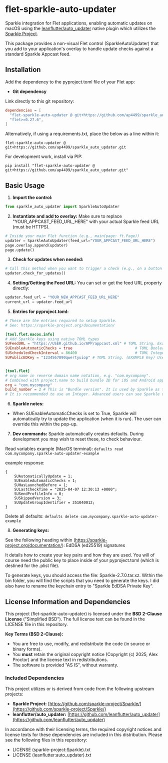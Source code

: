 # flet-sparkle-auto-updater

Sparkle integration for Flet applications, enabling automatic updates on macOS using the [leanflutter/auto_updater](https://github.com/leanflutter/auto_updater) native plugin which utilizes the [Sparkle Project](https://github.com/sparkle-project/Sparkle/).

This package provides a non-visual Flet control (SparkleAutoUpdater) that you add to your application's overlay to handle update checks against a standard Sparkle Appcast feed.

## Installation

Add the dependency to the pyproject.toml file of your Flet app:

* **Git dependency**

Link directly to this git repository:

```toml
dependencies = [
  "flet-sparkle-auto-updater @ git+https://github.com/ap4499/sparkle_auto_updater.git",
  "flet>=0.27.6",
]
```

Alternatively, if using a requirements.txt, place the below as a line within it:

```flet-sparkle-auto-updater @ git+https://github.com/ap4499/sparkle_auto_updater.git```



For development work, install via PIP:

```pip install "flet-sparkle-auto-updater @ git+https://github.com/ap4499/sparkle_auto_updater.git"```



## Basic Usage

1.  **Import the control:**
```python
from sparkle_auto_updater import SparkleAutoUpdater
```

2.  **Instantiate and add to overlay:**
Make sure to replace "YOUR_APPCAST_FEED_URL_HERE" with your actual Sparkle feed URL (must be HTTPS).
```python
# Inside your main Flet function (e.g., main(page: ft.Page))
updater = SparkleAutoUpdater(feed_url="YOUR_APPCAST_FEED_URL_HERE")
page.overlay.append(updater)
page.update()
```

3.  **Check for updates when needed:**
```python
# Call this method when you want to trigger a check (e.g., on a button click)
updater.check_for_updates()
```

4.  **Setting/Getting the Feed URL:**
You can set or get the feed URL property directly:
```python
updater.feed_url = "YOUR_NEW_APPCAST_FEED_URL_HERE"
current_url = updater.feed_url
```

5.  **Entries for pyproject.toml:**
```toml
# These are the entries required to setup Sparkle.
# See: https://sparkle-project.org/documentation/

[tool.flet.macos.info]
# Add Sparkle keys using native TOML types
SUFeedURL = "https://USER.github.io/APP/appcast.xml" # TOML String. Example assumes using Github for hosting.
SUEnableAutomaticChecks = true                            # TOML Boolean
SUScheduledCheckInterval = 86400                          # TOML Integer
SUPublicEDKey = "1234567890qwertyuiop" # TOML String. (EXAMPLE Key) Use Sparkle’s generate_keys tool to get it.


[tool.flet]
# org name in reverse domain name notation, e.g. "com.mycompany".
# Combined with project.name to build bundle ID for iOS and Android apps
org = "com.mycompany"
build_number = 2 # This is "Bundle version". It is used by Sparkle as the comparator to determine updates.
# It is recommended to use an Integer. Advanced users can see Sparkle documentation to see how semantic versioning works.
```

6.  **Sparkle notes:**
- When SUEnableAutomaticChecks is set to True, Sparkle will automatically try to update the application (when it is run). The user can override this within the pop-up.

7.  **Dev commands:**
Sparkle automatically creates defaults. During development you may wish to reset these, to check behaviour.

Read variables example (MacOS terminal):
```defaults read com.mycompany.sparkle-auto-updater-example```

example response:
```
{
    SUAutomaticallyUpdate = 1;
    SUEnableAutomaticChecks = 1;
    SUHasLaunchedBefore = 1;
    SULastCheckTime = "2025-04-07 12:30:13 +0000";
    SUSendProfileInfo = 0;
    SUSkippedVersion = 3;
    SUUpdateGroupIdentifier = 351040012;
}
```


Delete all defaults:
```defaults delete com.mycompany.sparkle-auto-updater-example```

8.  **Generating keys:**

See the following heading within (https://sparkle-project.org/documentation/):
EdDSA (ed25519) signatures

It details how to create your key pairs and how they are used. You will of course need the public key to place inside of your pyproject.toml (which is destined for the .plist file).

To generate keys, you should access the file: Sparkle-2.7.0.tar.xz. Within the bin folder, you will find the scripts that you need to generate the keys. I did also have to rename the keychain entry to "Sparkle EdDSA Private Key".




## License Information and Dependencies

This project (flet-sparkle-auto-updater) is licensed under the **BSD 2-Clause License** ("Simplified BSD"). The full license text can be found in the LICENSE file in this repository.

**Key Terms (BSD 2-Clause):**

* You are free to use, modify, and redistribute the code (in source or binary forms).
* You **must** retain the original copyright notice (Copyright (c) 2025, Alex Proctor) and the license text in redistributions.
* The software is provided "AS IS", without warranty.

### Included Dependencies

This project utilizes or is derived from code from the following upstream projects:

* **Sparkle Project:** [https://github.com/sparkle-project/Sparkle/](https://github.com/sparkle-project/Sparkle/)
* **leanflutter/auto_updater:** [https://github.com/leanflutter/auto_updater](https://github.com/leanflutter/auto_updater)

In accordance with their licensing terms, the required copyright notices and license texts for these dependencies are included in this distribution. Please see the following files in this repository:

* LICENSE (sparkle-project:Sparkle).txt
* LICENSE (leanflutter:auto_updater).txt
